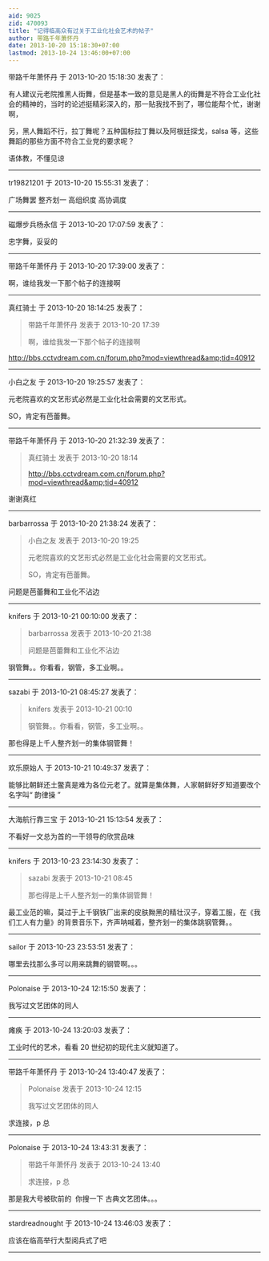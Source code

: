 ```yaml
---
aid: 9025
zid: 470093
title: "记得临高众有过关于工业化社会艺术的帖子"
author: 带路千年萧怀丹
date: 2013-10-20 15:18:30+07:00
lastmod: 2013-10-24 13:46:00+07:00
---
```


带路千年萧怀丹 于 2013-10-20 15:18:30 发表了：

有人建议元老院推黑人街舞，但是基本一致的意见是黑人的街舞是不符合工业化社会的精神的，当时的论述挺精彩深入的，那一贴我找不到了，哪位能帮个忙，谢谢啊，

另，黑人舞蹈不行，拉丁舞呢？五种国标拉丁舞以及阿根廷探戈，salsa 等，这些舞蹈的那些方面不符合工业党的要求呢？

语体教，不懂见谅

---

tr19821201 于 2013-10-20 15:55:31 发表了：

广场舞罢 整齐划一 高组织度 高协调度

---

磁爆步兵杨永信 于 2013-10-20 17:07:59 发表了：

忠字舞，妥妥的

---

带路千年萧怀丹 于 2013-10-20 17:39:00 发表了：

啊，谁给我发一下那个帖子的连接啊

---

真红骑士 于 2013-10-20 18:14:25 发表了：

> 带路千年萧怀丹 发表于 2013-10-20 17:39
>
> 啊，谁给我发一下那个帖子的连接啊

http://bbs.cctvdream.com.cn/forum.php?mod=viewthread&amp;tid=40912

---

小白之友 于 2013-10-20 19:25:57 发表了：

元老院喜欢的文艺形式必然是工业化社会需要的文艺形式。

SO，肯定有芭蕾舞。

---

带路千年萧怀丹 于 2013-10-20 21:32:39 发表了：

> 真红骑士 发表于 2013-10-20 18:14
>
> http://bbs.cctvdream.com.cn/forum.php?mod=viewthread&amp;tid=40912

谢谢真红

---

barbarrossa 于 2013-10-20 21:38:24 发表了：

> 小白之友 发表于 2013-10-20 19:25
>
> 元老院喜欢的文艺形式必然是工业化社会需要的文艺形式。
>
> SO，肯定有芭蕾舞。

问题是芭蕾舞和工业化不沾边

---

knifers 于 2013-10-21 00:10:00 发表了：

> barbarrossa 发表于 2013-10-20 21:38
>
> 问题是芭蕾舞和工业化不沾边

钢管舞。。你看看，钢管，多工业啊。。

---

sazabi 于 2013-10-21 08:45:27 发表了：

> knifers 发表于 2013-10-21 00:10
>
> 钢管舞。。你看看，钢管，多工业啊。。

那也得是上千人整齐划一的集体钢管舞！

---

欢乐原始人 于 2013-10-21 10:49:37 发表了：

能够比朝鲜还土鳖真是难为各位元老了。就算是集体舞，人家朝鲜好歹知道要改个名字叫“
韵律操
”

---

大海航行靠三宝 于 2013-10-21 15:13:54 发表了：

不看好一文总为首的一干领导的欣赏品味

---

knifers 于 2013-10-23 23:14:30 发表了：

> sazabi 发表于 2013-10-21 08:45
>
> 那也得是上千人整齐划一的集体钢管舞！

最工业范的嘛，莫过于上千钢铁厂出来的皮肤黝黑的精壮汉子，穿着工服，在《我们工人有力量》的背景音乐下，齐声呐喊着，整齐划一的集体跳钢管舞。。

---

sailor 于 2013-10-23 23:53:51 发表了：

哪里去找那么多可以用来跳舞的钢管啊。。。

---

Polonaise 于 2013-10-24 12:15:50 发表了：

我写过文艺团体的同人

---

瘫痪 于 2013-10-24 13:20:03 发表了：

工业时代的艺术，看看 20 世纪初的现代主义就知道了。

---

带路千年萧怀丹 于 2013-10-24 13:40:47 发表了：

> Polonaise 发表于 2013-10-24 12:15
>
> 我写过文艺团体的同人

求连接，p 总

---

Polonaise 于 2013-10-24 13:43:31 发表了：

> 带路千年萧怀丹 发表于 2013-10-24 13:40
>
> 求连接，p 总

那是我大号被砍前的&nbsp;&nbsp;你搜一下 古典文艺团体。。。

---

stardreadnought 于 2013-10-24 13:46:03 发表了：

应该在临高举行大型阅兵式了吧

---
